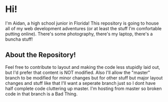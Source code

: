 # Hi!
I'm Aidan, a high school junior in Florida! This repository is going to house all of my web development adventures (or at least the stuff I'm comfortable putting online). There's some photography, there's my laptop, there's a buncha stuff! 
## About the Repository!
Feel free to contribute to layout and making the code less stupidly laid out, but I'd prefer that content is NOT modified. Also I'll allow the "master" branch to be modified for minor changes but for other stuff but major layout changes and stuff like that I'll want a seperate branch just so I dont have half complete code cluttering up master. I'm hosting from master so broken code in that branch is a Bad Thing. 